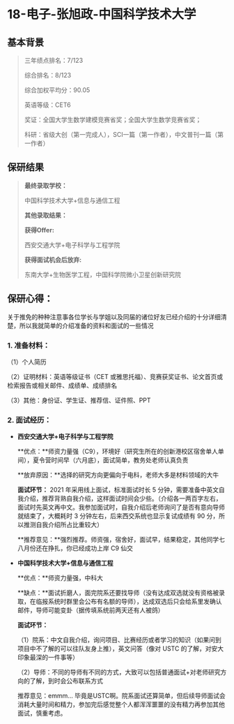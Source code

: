 # 18-电子-张旭政-中国科学技术大学

## 基本背景

> 三年绩点排名：7/123
>
> 综合排名：8/123
>
> 综合加权平均分：90.05
>
> 英语等级：CET6
>
> 奖证：全国大学生数学建模竞赛省奖；全国大学生数学竞赛省奖；
>
> 科研：省级大创（第一完成人），SCI一篇（第一作者），中文普刊一篇（第一作者）

## 保研结果

> **最终录取学校：**
>
> 中国科学技术大学+信息与通信工程
>
> **其他录取结果：**
>
> **获得Offer:**
>
> 西安交通大学+电子科学与工程学院
>
> **获得面试机会后放弃:**
>
> 东南大学+生物医学工程，中国科学院微小卫星创新研究院
>

## 保研心得：

关于推免的种种注意事各位学长与学姐以及同届的诸位好友已经介绍的十分详细清楚，所以我就简单的介绍准备的资料和面试的一些情况

### 1. 准备材料：

（1）个人简历

（2）证明材料：英语等级证书（CET 或雅思托福）、竞赛获奖证书、论文首页或检索报告或相关邮件、成绩单、成绩排名

（3）其他：身份证、学生证、推荐信、证件照、PPT

### 2. 面试经历：

* **西安交通大学+电子科学与工程学院**

  **优点：**师资力量强（C9），环境好（研究生所在的创新港校区宿舍单人单间），夏令营时间早（六月底），面试简单，教务处老师认真负责

  **放弃原因：**选择的研究方向更偏向于电科，老师大多是材料领域的大牛

  **面试环节：** 2021 年采用线上面试，标准面试时长 5 分钟，需要准备中英文自我介绍，推荐背熟自我介绍，这样面试时间会少些。（介绍各一两百字左右，面试时先英文再中文。我参加面试时，自我介绍后老师询问了是否有意向导师就结束了，大概耗时 3 分钟左右，后来西交系统也显示复试成绩有 90 分，所以推测自我介绍所占比重较大）

  **推荐意见：**强烈推荐。师资强，宿舍好，面试早，结果稳定，其他同学七八月份还在挣扎，你已经成功上岸 C9 仙交



* **中国科学技术大学+信息与通信工程**

  **优点：**师资力量强，中科大

  **缺点：**面试折磨人，面完院系还要找导师（没有达成双选就没有资格被录取，在临报系统时群里会公布有名额的导师），达成双选后只会给系里发确认邮件，导师可能变卦（据传填系统前两天还有人被鸽）

  **面试环节：**

  （1）院系：中文自我介绍，询问项目、比赛经历或者学习的知识（如果问到项目中不了解的可以往队友身上推），英文问答（像对 USTC 的了解，对安大印象最深的一件事等）

  （2）导师：不同的导师有不同的方式，大致可以包括普通面试+对老师研究方向的了解，到时会公布联系方式

  推荐意见：emmm... 毕竟是USTC啊。院系面试还算简单，但后续导师面试会消耗大量时间和精力，参加完后感觉整个人都浑浑噩噩的没有精力再参加其他面试，慎重考虑。



